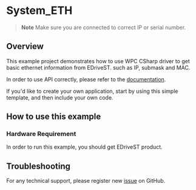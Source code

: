 # System_ETH
> **Note**
> Make sure you are connected to correct IP or serial number.

## Overview

This example project demonstrates how to use WPC CSharp driver to get basic ethernet information from EDriveST.
such as IP, submask and MAC.

In order to use API correctly, please refer to the [documentation](https://wpc-systems-ltd.github.io/WPC_CSharp_driver_release/).

If you'd like to create your own application, start by using this simple template, and then include your own code.

## How to use this example

### Hardware Requirement

In order to run this example, you should get EDriveST product.

## Troubleshooting

For any technical support, please register new [issue](https://github.com/WPC-Systems-Ltd/WPC_CSharp_driver_release/issues) on GitHub.